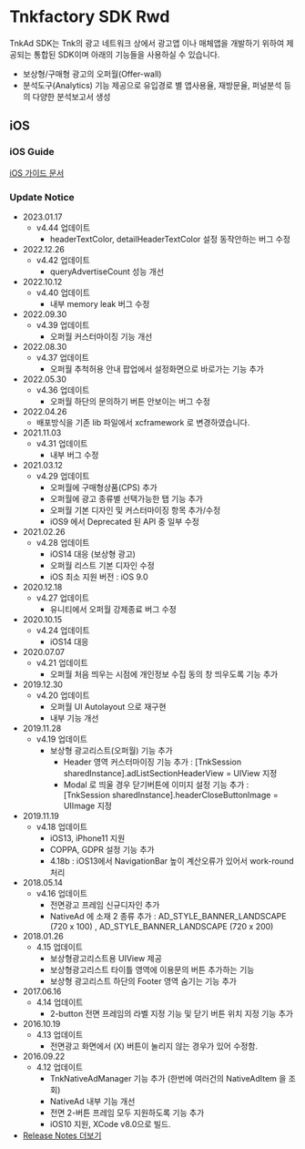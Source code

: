 # Tnkfactory SDK Rwd

TnkAd SDK는 Tnk의 광고 네트워크 상에서 광고앱 이나 매체앱을 개발하기 위하여 제공되는 통합된 SDK이며 아래의 기능들을 사용하실 수 있습니다.

* 보상형/구매형 광고의 오퍼월(Offer-wall)
* 분석도구(Analytics) 기능 제공으로 유입경로 별 앱사용율, 재방문율, 퍼널분석 등의 다양한 분석보고서 생성

## iOS

### iOS Guide

[iOS 가이드 문서](./iOS_Guide.md)

### Update Notice

* 2023.01.17
  - v4.44 업데이트
    - headerTextColor, detailHeaderTextColor 설정 동작안하는 버그 수정
* 2022.12.26
  - v4.42 업데이트
    - queryAdvertiseCount 성능 개선
* 2022.10.12
  - v4.40 업데이트
    - 내부 memory leak 버그 수정
* 2022.09.30
  - v4.39 업데이트
    - 오퍼월 커스터마이징 기능 개선
* 2022.08.30
  - v4.37 업데이트
    - 오퍼월 추척허용 안내 팝업에서 설정화면으로 바로가는 기능 추가 
* 2022.05.30
  - v4.36 업데이트
    - 오퍼월 하단의 문의하기 버튼 안보이는 버그 수정 
* 2022.04.26
  - 배포방식을 기존 lib 파일에서 xcframework 로 변경하였습니다.
* 2021.11.03
  - v4.31 업데이트
    - 내부 버그 수정
* 2021.03.12
  - v4.29 업데이트
    - 오퍼월에 구매형상품(CPS) 추가
    - 오퍼월에 광고 종류별 선택가능한 탭 기능 추가
    - 오퍼월 기본 디자인 및 커스터마이징 항목 추가/수정
    - iOS9 에서 Deprecated 된 API 중 일부 수정
* 2021.02.26
  - v4.28 업데이트
    - iOS14 대응 (보상형 광고)
    - 오퍼월 리스트 기본 디자인 수정
    - iOS 최소 지원 버전 : iOS 9.0
* 2020.12.18
  - v4.27 업데이트
    - 유니티에서 오퍼월 강제종료 버그 수정
* 2020.10.15
  - v4.24 업데이트
    - iOS14 대응
* 2020.07.07 
  * v4.21 업데이트
    *  오퍼월 처음 띄우는 시점에 개인정보 수집 동의 창 띄우도록 기능 추가
* 2019.12.30
  * v4.20 업데이트
    * 오퍼월 UI Autolayout 으로 재구현
    * 내부 기능 개선
* 2019.11.28
  * v4.19 업데이트
    * 보상형 광고리스트(오퍼월) 기능 추가
      * Header 영역 커스터마이징 기능 추가 : [TnkSession sharedInstance].adListSectionHeaderView = UIView 지정
      * Modal 로 띄울 경우 닫기버튼에 이미지 설정 기능 추가 : [TnkSession sharedInstance].headerCloseButtonImage = UIImage 지정
* 2019.11.19
  * v4.18 업데이트
    * iOS13, iPhone11 지원
    * COPPA, GDPR 설정 기능 추가
    * 4.18b : iOS13에서 NavigationBar 높이 계산오류가 있어서 work-round 처리
* 2018.05.14
  * v4.16 업데이트
    * 전면광고 프레임 신규디자인 추가
    * NativeAd 에 소재 2 종류 추가 : AD_STYLE_BANNER_LANDSCAPE (720 x 100) , AD_STYLE_BANNER_LANDSCAPE (720 x 200)
* 2018.01.26
  * 4.15 업데이트
    * 보상형광고리스트용 UIView 제공
    * 보상형광고리스트 타이틀 영역에 이용문의 버튼 추가하는 기능
    * 보상형 광고리스트 하단의 Footer 영역 숨기는 기능 추가
* 2017.06.16
  * 4.14 업데이트
    * 2-button 전면 프레임의 라벨 지정 기능 및 닫기 버튼 위치 지정 기능 추가
* 2016.10.19
  * 4.13 업데이트
    * 전면광고 화면에서 (X) 버튼이 눌리지 않는 경우가 있어 수정함.
* 2016.09.22
  * 4.12 업데이트
    * TnkNativeAdManager 기능 추가 (한번에 여러건의 NativeAdItem 을 조회)
    * NativeAd 내부 기능 개선
    * 전면 2-버튼 프레임 모두 지원하도록 기능 추가
    * iOS10 지원, XCode v8.0으로 빌드.
* [Release Notes 더보기](./iOS_Release_Notes.md)

